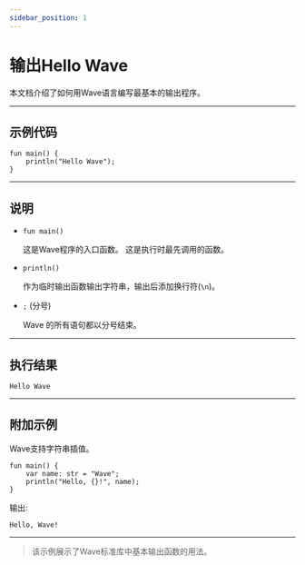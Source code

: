 ```yaml
---
sidebar_position: 1
---
```


# 输出Hello Wave

本文档介绍了如何用Wave语言编写最基本的输出程序。

---

## 示例代码

```wave
fun main() {
    println("Hello Wave");
}
```

---

## 说明

- `fun main()`

  这是Wave程序的入口函数。 这是执行时最先调用的函数。

- `println()`

  作为临时输出函数输出字符串，输出后添加换行符(`\n`)。

- `;` (分号)

  Wave 的所有语句都以分号结束。

---

## 执行结果

```text
Hello Wave
```

---

## 附加示例

Wave支持字符串插值。

```wave
fun main() {
    var name: str = "Wave";
    println("Hello, {}!", name);
}
```

输出:

```text
Hello, Wave!
```

---

> 该示例展示了Wave标准库中基本输出函数的用法。